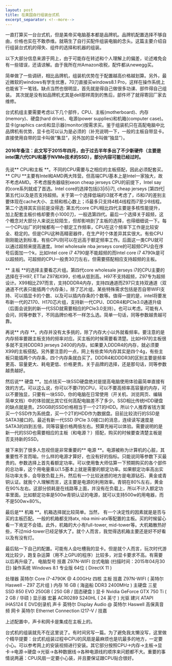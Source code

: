 ```yaml
---
layout: post
title: 在美国自行组装台式机
excerpt_separator: <!--more-->
---
```

一直打算买一台台式机，但是美帝买电脑基本都是品牌机。品牌机配置选择不够自由，价格也实在不敢恭维。就萌生了自行买配件组装电脑的念头。这篇主要介绍自行组装台式机的得失、组件的选择和机器的组装。

以下大部分信息来源于网上，由于可能存在转述和个人理解上的偏差，论述难免会有一些错误，还请谅解。由于我所在州Amazon收税，配件都从newegg买。

简单做了一些调研，相比品牌机，组装机优势在于配置越高价格越划算。另外，最近微软的windows有学生优惠，70刀直接买windows8.1 Pro，这样在操作系统上也能省下一笔钱。缺点当然也很明显，首先就是得自己做很多功课、部件得自己组装。 其次就是没有如品牌机尤其是dell那样周到的售后，部件坏了就得寄回厂家去维修。

台式机组主要需要考虑以下几个部件，CPU、主板(motherboard)、内存(memory)、硬盘(hard drive)、电源(power supplies)和机箱(computer case)。显卡(graphics card)和显示器(monitor)按需求买。鉴于组装机只在高配电脑中比品牌机有优势，显卡也可以认为是必须的（补充说明一下，一般的主板自带显卡。直接使用自带的显卡叫做“集显”，另外加的显卡叫做“独显”）。

#### 2016年备注：此文写于2015年四月，由于过去半年多出了不少新硬件（主要是intel第六代CPU和基于NVMe技术的SSD），部分内容可能已经过时。
<!--more-->

先说** CPU和主板 **。不同的CPU需要与之相应的主板搭配，因此必须配套买。
** CPU **主要有Intel和AMD两大阵营。但高端CPU基本上是Intel一家独大，故不考虑AMD。不考虑服务器级别xeon cheap jerseys CPU的前提下，Intel say 的core系列就成了首选。Intel core的选择包括[i3|i5|i7], cheap jerseys [第四代|第五代]以及是否支持超频。关于第一个选择低端的i3就不考虑了，i5和i7的差别主要体现在cache大小、主频和核心数上；i5最多只支持4核4线程而i7至少8线程。第二个选择其实目前是没得选: 第五代core CPU相比四代主要是多核性能提升，加上配套主板价格却要贵小1000刀，一般选第四代。最后一个选择关于超频，这个概念对大部分人来说比较陌生，但却影响到了主板的选择，也得细细说一下。每一个CPU出厂的时候都有一个额定工作频率，CPU在这个频率下工作是比较安全、稳定的。但是CPU这种高精密器件，在生产时个体差异其实很大。有些CPU刚刚能达到标准，有些CPU则可以在远高于额定频率工作。后面这一类CPU就可以通过超频来提高速度。Intel wholesale nba jerseys core的可超频CPU会在序号后面加一个k，比如Intel core i7 4790是不能超频的而Intel core i7 4790k是可以超频的。可超频的CPU一般贵30刀左右，但需要搭配相应支持超频的主板。

** 主板 **的选择主要看芯片组。第四代core wholesale jerseys i7的CPU主要的选择在于H97, ETTal Z97和X99，价格从低到高。H97不支持超频，Z97专为超频设计。X99相比Z97而言，支持DDDR4内存，支持四通道而Z97只支持双通道（双通道不代表只能插两个内存条）。除了芯片组，某些特殊需求包括是否自带WIFI支持、可以插显卡的个数、以及可以插内存条的个数等。值得一提的是，intel将要发布新一代的Z170、H170芯片组，支持新一代CPU、DDDR4和PCIe3.0通道升级（后面会说到的新一代SSD就需要相应的PCIe3.0支持）。也可以考虑。可能有人会问，同等参数下，不同品牌价格不一样怎么选。简单一句话，同等参数越贵越可靠。

再说** 内存 **。内存并没有太多挑的，除了内存大小以外就看频率。要注意的是内存频率要跟主板支持的频率对应。买主板的时候需要看清楚。比如H97的主板很多就不支持DDDR3 jerseys 2400的内存。如果要入DDDR4的内存，就必须要X99的主板搭配。另外要注意的一点，网上有些卖16内存其实是四个4g，有些主板只能插两个内存条，四个内存条就白买了。DDDR4和DDDR3的区别主要是频率更高、容量更大、耗电更低、价格更贵。关于品牌的选择，还是那句话，同等参数越贵越好。

然后说** 硬盘 **。加点钱买一块SSD硬盘绝对是提高电脑使用体验最简单直接有效的方式。可以这么说，你可以不要i7的CPU，可以不要高频率高容量的内存，可以不要独显，只要有一块SSD，你的电脑在日常使用（开关机、浏览网页、编辑简单文档）中的体验就比其它任何高配电脑差不了多少。SSD相比传统HDD硬盘的缺点就是贵。250GB的SSD价格相当于一个2T的HDD。所以个人推荐省钱方案买一个SSD作为系统盘，买一个2T的HDD作为数据盘。目前比较流行的SSD是SATA3接口的。最近有新一代SSD (PCIe 3.0接口)的消息，连续读写速度是SATA3的四到五倍，同等容量价格两倍左右。预算充裕可以体验。需要说明的是新一代的SSD也需要相应的主板（和电源？）搭配，购买的时候要查清楚主板是否支持新的SSD。

接下来到了很多人忽视但是非常重要的** 电源 **。电源被称为计算机的心脏，其重要性不言而喻。什么样的电源才算好，也没有好的指标。只能说同等参数下买最贵的。参数选择上首先看额定功率。可以使用鲁大师估算一下预期购买的各个部件的总功率，这个用电量乘以1.5基本上就是需要的额定功率。如果额定功率高出实际功率太多，会导致负载上升。然后有一个比较迷惑的地方是电源钻石、黄金或青铜认证。就我个人理解而言，这主要是电源的利用效率。青铜在80%左右，黄金在90%左右。这部分损耗是在线路等上面，并没有在负载上，所以不计入额定功率里面。比如额定功率是500w青铜认证的电源，就可以支持500w的用电器，而不是500w×80%。

最后是** 机箱 **。机箱选择就比较简单。当然， 有一个决定性的因素就是是否与买的主板匹配。一般的机箱都支持atx, nba mini-atx等配置的主板。买的时候留心看一下肯定不会错。此外，机箱的大小有full-tower, mid-tower等。大机箱散热好些，不过mid-tower已经足够大了。就个人而言，我觉得选机箱主要还是好不好看以及有没有灯。

最后贴一下自己的配置。可能有人会吐槽我的显卡。但是就个人而言，玩次时代游戏比较少，跑复杂运算（用不上GPU的程序）比较多，对显卡要求不高。有需要以后再升级了。
电脑型号 技嘉 Z97N-WIFI 台式电脑 (扫描时间：2015年04月30日)
操作系统 Windows 8.1 专业版 64位 ( DirectX 11 )

处理器 英特尔 Core i7-4790K @ 4.00GHz 四核
主板 技嘉 Z97N-WIFI ( 英特尔 Haswell – Z97 芯片组 )
内存 16 GB ( 海盗船 DDR3 2400MHz )
主硬盘 三星 SSD 850 EVO 250GB ( 250 GB / 固态硬盘 )
显卡 Nvidia GeForce GTX 750 Ti ( 2 GB / 华硕 )
显示器 宏碁 ACR0289 S240HL ( 24 英寸 )
光驱 建兴 ATAPI iHAS124 E DVD刻录机
声卡 英特尔 Display Audio @ 英特尔 Haswell 高保真音频
网卡 英特尔 Ethernet Connection I217-V / 技嘉

上述配置中，声卡和网卡是集成在主板上的。

台式机的组装就先不在这里说了。有时间另写一篇。为了避免我太懒没写，这里做个精华提要：台式机组装过程中CPU的风扇是最麻烦也是坑最多的地方，一定要小心。可以参考网上的安装视频进行安装。其它部分按照CPU->内存->主板->显卡->电源->硬盘->光驱->各种数据线->各种电源线的顺序来问题都不大。重要的事情说两遍：CPU风扇一定要小心装，并且要保证跟CPU贴合很好。
